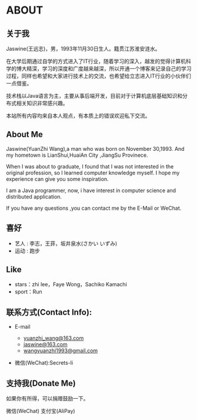 # ABOUT

## 关于我

Jaswine(王远志)，男，1993年11月30日生人。籍贯江苏淮安涟水。

在大学后期通过自学的方式进入了IT行业，随着学习的深入，越发的觉得计算机科学的博大精深，学习的深度和广度越来越深，所以开通一个博客来记录自己的学习过程，同样也希望和大家进行技术上的交流，也希望给立志进入IT行业的小伙伴们一点借鉴。

技术栈以Java语言为主，主要从事后端开发，目前对于计算机底层基础知识和分布式相关知识非常感兴趣。

本站所有内容均来自本人观点，有本质上的错误欢迎私下交流。


## About Me

Jaswine(YuanZhi Wang),a man who was born on November 30,1993. And my hometown is LianShui,HuaiAn City ,JiangSu Provinece.

When I was about to graduate, I found that I was not interested in the original profession, so I learned computer knowledge myself. I hope my experience can give you some inspiration.

I am a Java programmer, now, i have interest in computer science and distributed application.

If you have any questions ,you can contact me by the E-Mail or WeChat.

## 喜好
- 艺人 : 李志，王菲，坂井泉水(さかい いずみ)
- 运动 : 跑步

## Like

- stars：zhi lee，Faye Wong，Sachiko Kamachi
- sport：Run

## 联系方式(Contact Info):

- E-mail
    - yuanzhi_wang@163.com
    - jaswine@163.com
    - wangyuanzhi1993@gmail.com

- 微信(WeChat):Secrets-li

## 支持我(Donate Me)

如果你有所得，可以捐赠鼓励一下。

微信(WeChat)
支付宝(AliPay)

